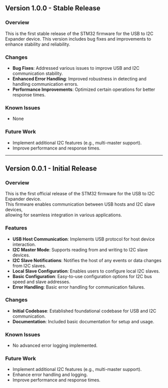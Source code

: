 ## Version 1.0.0 - Stable Release

### Overview
This is the first stable release of the STM32 firmware for the USB to I2C Expander device. 
This version includes bug fixes and improvements to enhance stability and reliability.

### Changes
- **Bug Fixes**: Addressed various issues to improve USB and I2C communication stability.
- **Enhanced Error Handling**: Improved robustness in detecting and handling communication errors.
- **Performance Improvements**: Optimized certain operations for better response times.

### Known Issues
- None

### Future Work
- Implement additional I2C features (e.g., multi-master support).
- Improve performance and response times.

---

## Version 0.0.1 - Initial Release

### Overview
This is the first official release of the STM32 firmware for the USB to I2C Expander device.  
This firmware enables communication between USB hosts and I2C slave devices,  
allowing for seamless integration in various applications.

### Features
- **USB Host Communication**: Implements USB protocol for host device interaction.
- **I2C Master Mode**: Supports reading from and writing to I2C slave devices.
- **I2C Slave Notifications**: Notifies the host of any events or data changes from I2C slaves.
- **Local Slave Configuration**: Enables users to configure local I2C slaves.
- **Basic Configuration**: Easy-to-use configuration options for I2C bus speed and slave addresses.
- **Error Handling**: Basic error handling for communication failures.

### Changes
- **Initial Codebase**: Established foundational codebase for USB and I2C communication.
- **Documentation**: Included basic documentation for setup and usage.

### Known Issues
- No advanced error logging implemented.

### Future Work
- Implement additional I2C features (e.g., multi-master support).
- Enhance error handling and logging.
- Improve performance and response times.
